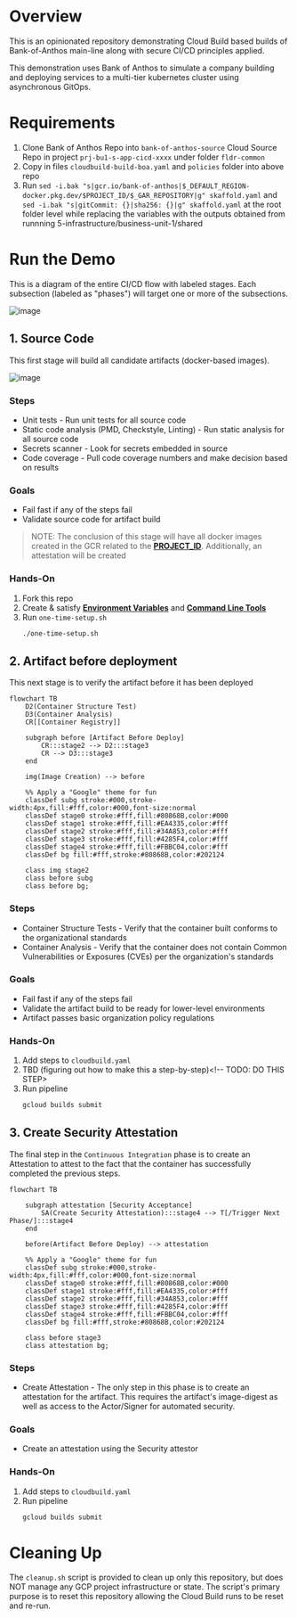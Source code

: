 # Overview

This is an opinionated repository demonstrating Cloud Build based builds of Bank-of-Anthos main-line along with secure CI/CD principles applied.

This demonstration uses Bank of Anthos to simulate a company building and deploying services to a multi-tier kubernetes cluster using asynchronous GitOps.

# Requirements

1. Clone Bank of Anthos Repo into `bank-of-anthos-source` Cloud Source Repo in project `prj-bu1-s-app-cicd-xxxx` under folder `fldr-common`
1. Copy in files `cloudbuild-build-boa.yaml` and `policies` folder into above repo
1. Run `sed -i.bak "s|gcr.io/bank-of-anthos|$_DEFAULT_REGION-docker.pkg.dev/$PROJECT_ID/$_GAR_REPOSITORY|g" skaffold.yaml` and `sed -i.bak "s|gitCommit: {}|sha256: {}|g" skaffold.yaml` at the root folder level while replacing the variables with the outputs obtained from runnning 5-infrastructure/business-unit-1/shared

# Run the Demo

This is a diagram of the entire CI/CD flow with labeled stages. Each subsection (labeled as "phases") will target one or more of the subsections.

![image](https://user-images.githubusercontent.com/63249609/114470166-109bda00-9bb4-11eb-9997-204efbabbdc8.png)

## 1. Source Code
This first stage will build all candidate artifacts (docker-based images).

![image](https://user-images.githubusercontent.com/63249609/114470317-4b057700-9bb4-11eb-921c-19841d499051.png)

### Steps
* Unit tests - Run unit tests for all source code
* Static code analysis (PMD, Checkstyle, Linting) - Run static analysis for all source code
* Secrets scanner - Look for secrets embedded in source
* Code coverage - Pull code coverage numbers and make decision based on results

### Goals
* Fail fast if any of the steps fail
* Validate source code for artifact build

> NOTE: The conclusion of this stage will have all docker images created in the GCR related to the [**PROJECT_ID**](#environment-variables). Additionally, an attestation will be created

### Hands-On

1. Fork this repo
1. Create & satisfy **[Environment Variables](#environment-variables)** and **[Command Line Tools](#command-line-tools)**
1. Run `one-time-setup.sh`
    ```bash
    ./one-time-setup.sh
    ```

## 2. Artifact before deployment
This next stage is to verify the artifact before it has been deployed

```mermaid
flowchart TB
    D2(Container Structure Test)
    D3(Container Analysis)
    CR[[Container Registry]]

    subgraph before [Artifact Before Deploy]
        CR:::stage2 --> D2:::stage3
        CR --> D3:::stage3
    end

    img(Image Creation) --> before

    %% Apply a "Google" theme for fun
    classDef subg stroke:#000,stroke-width:4px,fill:#fff,color:#000,font-size:normal
    classDef stage0 stroke:#fff,fill:#80868B,color:#000
    classDef stage1 stroke:#fff,fill:#EA4335,color:#fff
    classDef stage2 stroke:#fff,fill:#34A853,color:#fff
    classDef stage3 stroke:#fff,fill:#4285F4,color:#fff
    classDef stage4 stroke:#fff,fill:#FBBC04,color:#fff
    classDef bg fill:#fff,stroke:#80868B,color:#202124

    class img stage2
    class before subg
    class before bg;
```
### Steps
* Container Structure Tests - Verify that the container built conforms to the organizational standards
* Container Analysis - Verify that the container does not contain Common Vulnerabilities or Exposures (CVEs) per the organization's standards

### Goals
* Fail fast if any of the steps fail
* Validate the artifact build to be ready for lower-level environments
* Artifact passes basic organization policy regulations

### Hands-On

1. Add steps to `cloudbuild.yaml`
1. TBD (figuring out how to make this a step-by-step)<!-- TODO: DO THIS STEP>
1. Run pipeline
    ```bash
    gcloud builds submit
    ```

## 3. Create Security Attestation
The final step in the `Continuous Integration` phase is to create an Attestation to attest to the fact that the container has successfully completed the previous steps.

```mermaid
flowchart TB

    subgraph attestation [Security Acceptance]
        SA(Create Security Attestation):::stage4 --> T[/Trigger Next Phase/]:::stage4
    end

    before(Artifact Before Deploy) --> attestation

    %% Apply a "Google" theme for fun
    classDef subg stroke:#000,stroke-width:4px,fill:#fff,color:#000,font-size:normal
    classDef stage0 stroke:#fff,fill:#80868B,color:#000
    classDef stage1 stroke:#fff,fill:#EA4335,color:#fff
    classDef stage2 stroke:#fff,fill:#34A853,color:#fff
    classDef stage3 stroke:#fff,fill:#4285F4,color:#fff
    classDef stage4 stroke:#fff,fill:#FBBC04,color:#fff
    classDef bg fill:#fff,stroke:#80868B,color:#202124

    class before stage3
    class attestation bg;
```
### Steps
* Create Attestation - The only step in this phase is to create an attestation for the artifact. This requires the artifact's image-digest as well as access to the Actor/Signer for automated security.

### Goals
* Create an attestation using the Security attestor

### Hands-On

1. Add steps to `cloudbuild.yaml`
1. Run pipeline
    ```bash
    gcloud builds submit
    ```

# Cleaning Up

The `cleanup.sh` script is provided to clean up only this repository, but does NOT manage any GCP project infrastructure or state. The script's primary purpose is to reset this repository allowing the Cloud Build runs to be reset and re-run.
